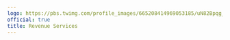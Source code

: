 ```yaml
---
logo: https://pbs.twimg.com/profile_images/665208414969053185/uN82Bpqg_400x400.jpg
official: true
title: Revenue Services
---
```

